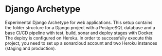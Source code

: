 # Django Archetype

Experimental Django Archetype for web applications. This setup contains the folder structure for a Django project with a PostgreSQL database and a base CI/CD pipeline with test, build, sonar and deploy stages with Docker. The deploy is configured on Heroku. In order to successfully execute this project, you need to set up a sonarcloud account and two Heroku instances (staging and production).
